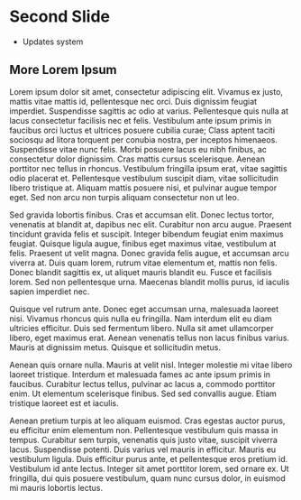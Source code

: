 # Second Slide

- Updates system

## More Lorem Ipsum

Lorem ipsum dolor sit amet, consectetur adipiscing elit. Vivamus ex justo,
mattis vitae mattis id, pellentesque nec orci. Duis dignissim feugiat imperdiet.
Suspendisse sagittis ac odio at varius. Pellentesque quis nulla at lacus
consectetur facilisis nec et felis. Vestibulum ante ipsum primis in faucibus
orci luctus et ultrices posuere cubilia curae; Class aptent taciti sociosqu ad
litora torquent per conubia nostra, per inceptos himenaeos. Suspendisse vitae
nunc felis. Morbi posuere lacus eu nibh finibus, ac consectetur dolor dignissim.
Cras mattis cursus scelerisque. Aenean porttitor nec tellus in rhoncus.
Vestibulum fringilla ipsum erat, vitae sagittis odio placerat et. Pellentesque
vestibulum suscipit diam, vitae sollicitudin libero tristique at. Aliquam mattis
posuere nisi, et pulvinar augue tempor eget. Sed non arcu non turpis aliquam
consectetur non ut leo.

Sed gravida lobortis finibus. Cras et accumsan elit. Donec lectus tortor,
venenatis at blandit at, dapibus nec elit. Curabitur non arcu augue. Praesent
tincidunt gravida felis et suscipit. Integer bibendum feugiat enim maximus
feugiat. Quisque ligula augue, finibus eget maximus vitae, vestibulum at felis.
Praesent ut velit magna. Donec gravida felis augue, et accumsan arcu viverra at.
Duis quam lorem, rutrum vitae elementum et, mattis non felis. Donec blandit
sagittis ex, ut aliquet mauris blandit eu. Fusce et facilisis lorem. Sed non
pellentesque urna. Maecenas blandit mollis purus, id iaculis sapien imperdiet
nec.

Quisque vel rutrum ante. Donec eget accumsan urna, malesuada laoreet nisi.
Vivamus rhoncus quis nulla eu fringilla. Nam interdum elit eu diam ultricies
efficitur. Duis sed fermentum libero. Nulla sit amet ullamcorper libero, eget
maximus erat. Aenean venenatis tellus non lacus finibus varius. Mauris at
dignissim metus. Quisque et sollicitudin metus.

Aenean quis ornare nulla. Mauris at velit nisl. Integer molestie mi vitae libero
laoreet tristique. Interdum et malesuada fames ac ante ipsum primis in faucibus.
Curabitur lectus tellus, pulvinar ac lacus a, commodo porttitor enim. Ut
elementum scelerisque finibus. Sed sed convallis augue. Etiam tristique laoreet
est et iaculis.

Aenean pretium turpis at leo aliquam euismod. Cras egestas auctor purus, eu
efficitur enim elementum non. Pellentesque vestibulum quis massa in tempus.
Curabitur sem turpis, venenatis quis justo vitae, suscipit viverra lacus.
Suspendisse potenti. Duis varius vel mauris in efficitur. Mauris eu vestibulum
ligula. Duis efficitur purus ante, et pellentesque eros pretium id. Vestibulum
id ante lectus. Integer sit amet porttitor lorem, sed ornare ex. Ut fringilla,
dui quis posuere vestibulum, quam nunc cursus dolor, in euismod mi mauris
lobortis lectus.
